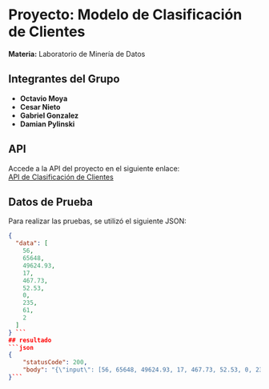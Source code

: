 # Proyecto: Modelo de Clasificación de Clientes
**Materia:** Laboratorio de Minería de Datos

## Integrantes del Grupo
- **Octavio Moya**
- **Cesar Nieto**
- **Gabriel Gonzalez**
- **Damian Pylinski**

## API
Accede a la API del proyecto en el siguiente enlace:  
[API de Clasificación de Clientes](https://tf6nqvt3m2.execute-api.us-east-1.amazonaws.com/developer/predic)

## Datos de Prueba
Para realizar las pruebas, se utilizó el siguiente JSON:

```json
{
  "data": [
    56,
    65648,
    49624.93,
    17,
    467.73,
    52.53,
    0,
    235,
    61,
    2
  ]
} ```
## resultado
```json
{
    "statusCode": 200,
    "body": "{\"input\": [56, 65648, 49624.93, 17, 467.73, 52.53, 0, 235, 61, 2], \"predicted_class\": 1, \"predicted_label\": \"low_value\"}"
}```
